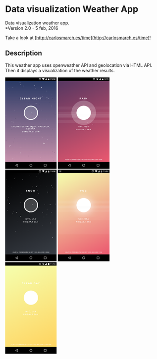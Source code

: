 # Data visualization Weather App
Data visualization weather app.  
*Version 2.0 - 5 feb, 2016


Take a look at [http://carlosmarch.es/time](http://carlosmarch.es/time)!

## Description

This weather app uses openweather API and geolocation via HTML API. Then it displays a visualization of the weather results.


<img src="screenshots/1.png" width="33%"></img>
<img src="screenshots/2.png" width="33%"></img>
<img src="screenshots/3.png" width="33%"></img>
<img src="screenshots/4.png" width="33%"></img>
<img src="screenshots/5.png" width="33%"></img>